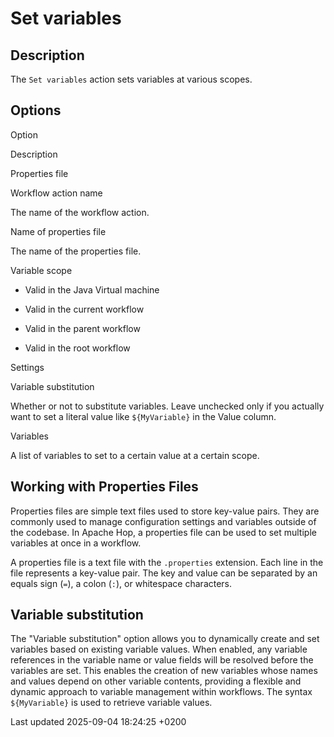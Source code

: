 <div id="header">

# Set variables

</div>

<div id="content">

<div class="sect1">

## Description

<div class="sectionbody">

<div class="paragraph">

The `Set variables` action sets variables at various scopes.

</div>

</div>

</div>

<div class="sect1">

## Options

<div class="sectionbody">

Option

</div>

</div>

</div>

Description

Properties file

Workflow action name

The name of the workflow action.

Name of properties file

The name of the properties file.

Variable scope

<div class="content">

<div class="ulist">

  - Valid in the Java Virtual machine

  - Valid in the current workflow

  - Valid in the parent workflow

  - Valid in the root workflow

</div>

</div>

Settings

Variable substitution

Whether or not to substitute variables. Leave unchecked only if you actually want to set a literal value like `${MyVariable}` in the Value column.

Variables

A list of variables to set to a certain value at a certain scope.

<div class="sect1">

## Working with Properties Files

<div class="sectionbody">

<div class="paragraph">

Properties files are simple text files used to store key-value pairs. They are commonly used to manage configuration settings and variables outside of the codebase. In Apache Hop, a properties file can be used to set multiple variables at once in a workflow.

</div>

<div class="paragraph">

A properties file is a text file with the `.properties` extension. Each line in the file represents a key-value pair. The key and value can be separated by an equals sign (`=`), a colon (`:`), or whitespace characters.

</div>

</div>

</div>

<div class="sect1">

## Variable substitution

<div class="sectionbody">

<div class="paragraph">

The "Variable substitution" option allows you to dynamically create and set variables based on existing variable values. When enabled, any variable references in the variable name or value fields will be resolved before the variables are set. This enables the creation of new variables whose names and values depend on other variable contents, providing a flexible and dynamic approach to variable management within workflows. The syntax `${MyVariable}` is used to retrieve variable values.

</div>

</div>

</div>

<div id="footer">

<div id="footer-text">

Last updated 2025-09-04 18:24:25 +0200

</div>

</div>
